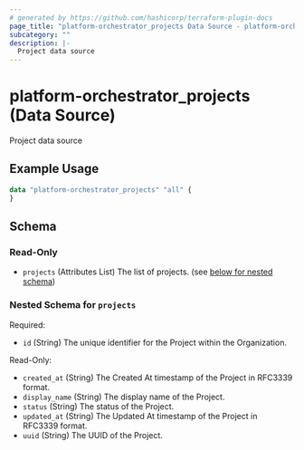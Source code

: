 ```yaml
---
# generated by https://github.com/hashicorp/terraform-plugin-docs
page_title: "platform-orchestrator_projects Data Source - platform-orchestrator"
subcategory: ""
description: |-
  Project data source
---
```


# platform-orchestrator_projects (Data Source)

Project data source

## Example Usage

```terraform
data "platform-orchestrator_projects" "all" {
}
```

<!-- schema generated by tfplugindocs -->
## Schema

### Read-Only

- `projects` (Attributes List) The list of projects. (see [below for nested schema](#nestedatt--projects))

<a id="nestedatt--projects"></a>
### Nested Schema for `projects`

Required:

- `id` (String) The unique identifier for the Project within the Organization.

Read-Only:

- `created_at` (String) The Created At timestamp of the Project in RFC3339 format.
- `display_name` (String) The display name of the Project.
- `status` (String) The status of the Project.
- `updated_at` (String) The Updated At timestamp of the Project in RFC3339 format.
- `uuid` (String) The UUID of the Project.
